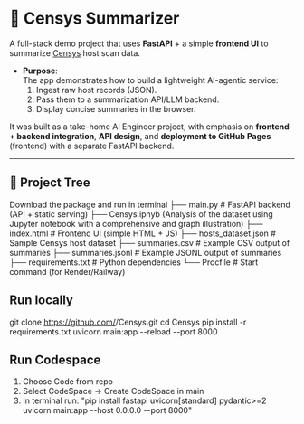 # 🔎 Censys Summarizer

A full-stack demo project that uses **FastAPI** + a simple **frontend UI** to summarize [Censys](https://censys.io/) host scan data.  

- **Purpose**:  
  The app demonstrates how to build a lightweight AI-agentic service:  
  1. Ingest raw host records (JSON).  
  2. Pass them to a summarization API/LLM backend.  
  3. Display concise summaries in the browser.  

It was built as a take-home AI Engineer project, with emphasis on **frontend + backend integration**, **API design**, and **deployment to GitHub Pages** (frontend) with a separate FastAPI backend.

---

## 📂 Project Tree
Download the package and run in terminal
├── main.py # FastAPI backend (API + static serving)
├── Censys.ipnyb (Analysis of the dataset using Jupyter notebook with a comprehensive and graph illustration)
├── index.html # Frontend UI (simple HTML + JS)
├── hosts_dataset.json # Sample Censys host dataset
├── summaries.csv # Example CSV output of summaries
├── summaries.jsonl # Example JSONL output of summaries
├── requirements.txt # Python dependencies
└── Procfile # Start command (for Render/Railway)

## Run locally
git clone https://github.com/<your-username>/Censys.git
cd Censys
pip install -r requirements.txt
uvicorn main:app --reload --port 8000


## Run Codespace
1. Choose Code from repo
2. Select CodeSpace -> Create CodeSpace in main 
3. In terminal run: 
"pip install fastapi uvicorn[standard] pydantic>=2
uvicorn main:app --host 0.0.0.0 --port 8000"
